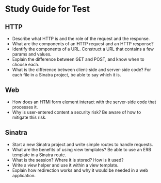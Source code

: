 # Study Guide for Test

## HTTP
* Describe what HTTP is and the role of the request and the response.
* What are the components of an HTTP request and an HTTP response?
* Identify the components of a URL. Construct a URL that contains a few params and values.
* Explain the difference between GET and POST, and know when to choose each.
* What is the difference between client-side and server-side code? For each file in a Sinatra project, be able to say which it is.

## Web
* How does an HTMl form element interact with the server-side code that processes it.
* Why is user-entered content a security risk? Be aware of how to mitigate this risk.

## Sinatra
* Start a new Sinatra project and write simple routes to handle requests.
* What are the benefits of using view templates? Be able to use an ERB template in a Sinatra route.
* What is the session? Where it is stored? How is it used?
* Write a view helper and use it within a view template.
* Explain how redirection works and why it would be needed in a web application.